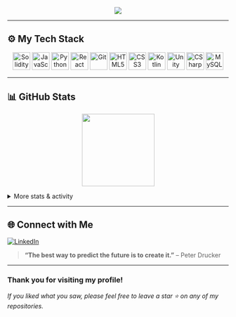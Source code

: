 <p align="center">
  <img src="https://readme-typing-svg.herokuapp.com?font=Fira+Code&size=24&pause=1000&color=F79100&center=true&vCenter=true&width=435&lines=Hey!+I'm+Dhaini+Amine+👋;Welcome+to+my+Profile!">
</p>


---

## ⚙️ My Tech Stack

<p align="center">
  <img src="https://cdn.jsdelivr.net/gh/devicons/devicon/icons/solidity/solidity-original.svg" width="40" height="40" alt="Solidity" />
  <img src="https://cdn.jsdelivr.net/gh/devicons/devicon/icons/javascript/javascript-original.svg" width="40" height="40" alt="JavaScript" />
  <img src="https://cdn.jsdelivr.net/gh/devicons/devicon/icons/python/python-original.svg" width="40" height="40" alt="Python" />
  <img src="https://cdn.jsdelivr.net/gh/devicons/devicon/icons/react/react-original.svg" width="40" height="40" alt="React" />
  <img src="https://cdn.jsdelivr.net/gh/devicons/devicon/icons/git/git-original.svg" width="40" height="40" alt="Git" />
  <img src="https://cdn.jsdelivr.net/gh/devicons/devicon/icons/html5/html5-original.svg" width="40" height="40" alt="HTML5" />
  <img src="https://cdn.jsdelivr.net/gh/devicons/devicon/icons/css3/css3-original.svg" width="40" height="40" alt="CSS3" />
  <img src="https://cdn.jsdelivr.net/gh/devicons/devicon/icons/kotlin/kotlin-original.svg" width="40" height="40" alt="Kotlin" />
  <img src="https://cdn.jsdelivr.net/gh/devicons/devicon/icons/unity/unity-original.svg" width="40" height="40" alt="Unity" />
  <img src="https://cdn.jsdelivr.net/gh/devicons/devicon/icons/csharp/csharp-original.svg" width="40" height="40" alt="CSharp" />
  <img src="https://cdn.jsdelivr.net/gh/devicons/devicon/icons/mysql/mysql-original.svg" width="40" height="40" alt="MySQL" /></p>


---

## 📊 GitHub Stats

<p align="center">
  <!-- Replace DhAmine with your GitHub username -->
  <img src="https://github-readme-stats.vercel.app/api?username=DhAmine&show_icons=true&theme=tokyonight" height="165" />

</p>

<details>
  <summary>More stats & activity</summary>
  <p align="center">
    <img src="https://github-profile-summary-cards.vercel.app/api/cards/profile-details?username=DhAmine&theme=radical" />
  </p>
</details>

---

## 🌐 Connect with Me

[![LinkedIn](https://img.shields.io/badge/LinkedIn-DhAmine-blue?style=flat&logo=linkedin)](https://www.linkedin.com/in/amine-dhaini/)

> **“The best way to predict the future is to create it.”** – Peter Drucker

---

### Thank you for visiting my profile! 
_If you liked what you saw, please feel free to leave a star ⭐ on any of my repositories._ 

